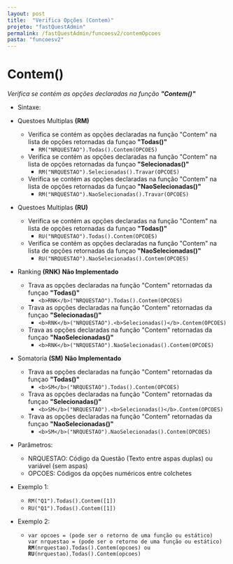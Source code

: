 ```yaml
---
layout: post
title:  "Verifica Opções (Contem)"
projeto: "fastQuestAdmin"
permalink: /fastQuestAdmin/funcoesv2/contemOpcoes
pasta: "funcoesv2"
---
```


# Contem()
*Verifica se contém as opções declaradas na função **"Contem()"***

- Sintaxe:
- Questoes Multiplas **(RM)**
  - Verifica se contém as opções declaradas na função "Contem" na lista de opções retornadas da funçao **"Todas()"**
    - `RM("NRQUESTAO").Todas().Contem(OPCOES)`
  - Verifica se contém as opções declaradas na função "Contem" na lista de opções retornadas da funçao **"Selecionadas()"**
    - `RM("NRQUESTAO").Selecionadas().Travar(OPCOES)`
  - Verifica se contém as opções declaradas na função "Contem" na lista de opções retornadas da funçao **"NaoSelecionadas()"**
    - `RM("NRQUESTAO").NaoSelecionadas().Travar(OPCOES)`
- Questoes Multiplas **(RU)**
  - Verifica se contém as opções declaradas na função "Contem" na lista de opções retornadas da funçao **"Todas()"**
    - `RU("NRQUESTAO").Todas().Contem(OPCOES)`
  - Verifica se contém as opções declaradas na função "Contem" na lista de opções retornadas da funçao **"NaoSelecionadas()"**
    - `RU("NRQUESTAO").NaoSelecionadas().Contem(OPCOES)`

- Ranking **(RNK)**
  **Não Implementado**
    - Trava as opções declaradas na função "Contem" retornadas da funçao **"Todas()"**
      - `<b>RNK</b>("NRQUESTAO").Todas().Contem(OPCOES)`
  - Trava as opções declaradas na função "Contem" retornadas da funçao **"Selecionadas()"**
    - `<b>RNK</b>("NRQUESTAO").<b>Selecionadas()</b>.Contem(OPCOES)`
  - Trava as opções declaradas na função "Contem" retornadas da funçao **"NaoSelecionadas()"**
    - `<b>RNK</b>("NRQUESTAO").NaoSelecionadas().Contem(OPCOES)`
- Somatoria **(SM)**
    **Não Implementado**
    - Trava as opções declaradas na função "Contem" retornadas da funçao **"Todas()"**
      - `<b>SM</b>("NRQUESTAO").Todas().Contem(OPCOES)`
  - Trava as opções declaradas na função "Contem" retornadas da funçao **"Selecionadas()"**
    - `<b>SM</b>("NRQUESTAO").<b>Selecionadas()</b>.Contem(OPCOES)`
  - Trava as opções declaradas na função "Contem" retornadas da funçao **"NaoSelecionadas()"**
    - `<b>SM</b>("NRQUESTAO").NaoSelecionadas().Contem(OPCOES)`

- Parâmetros:
  - NRQUESTAO: Código da Questão (Texto entre aspas duplas) ou variável (sem aspas)
  - OPCOES: Códigos da opções numéricos entre colchetes
- Exemplo 1:
  - `RM("Q1").Todas().Contem([1])`
  - `RU("Q1").Todas().Contem([1])`
- Exemplo 2:
    - <pre>
      <code>var opcoes = (pode ser o retorno de uma função ou estático)
      var nrquestao = (pode ser o retorno de uma função ou estático)
      <b>RM</b>(nrquestao).Todas().Contem(opcoes) ou <b>RU</b>(nrquestao).Todas().Contem(opcoes)</code>
      </pre>
